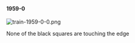 #### 1959-0
![train-1959-0-0.png](https://github.com/lil-lab/nlvr/raw/master/nlvr/train/images/45/train-1959-0-0.png "train-1959-0-0.png")

None of the black squares are touching the edge